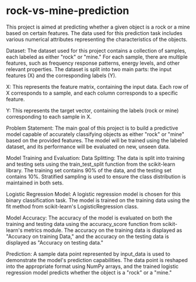# rock-vs-mine-prediction
This project is aimed at predicting whether a given object is a rock or a mine based on certain features. The data used for this prediction task includes various numerical attributes representing the characteristics of the objects.

Dataset:
The dataset used for this project contains a collection of samples, each labeled as either "rock" or "mine." For each sample, there are multiple features, such as frequency response patterns, energy levels, and other relevant properties. The dataset is split into two main parts: the input features (X) and the corresponding labels (Y).

X: This represents the feature matrix, containing the input data. Each row of X corresponds to a sample, and each column corresponds to a specific feature.

Y: This represents the target vector, containing the labels (rock or mine) corresponding to each sample in X.

Problem Statement:
The main goal of this project is to build a predictive model capable of accurately classifying objects as either "rock" or "mine" based on the provided features. The model will be trained using the labeled dataset, and its performance will be evaluated on new, unseen data.

Model Training and Evaluation:
Data Splitting: The data is split into training and testing sets using the train_test_split function from the scikit-learn library. The training set contains 90% of the data, and the testing set contains 10%. Stratified sampling is used to ensure the class distribution is maintained in both sets.

Logistic Regression Model: A logistic regression model is chosen for this binary classification task. The model is trained on the training data using the fit method from scikit-learn's LogisticRegression class.

Model Accuracy: The accuracy of the model is evaluated on both the training and testing data using the accuracy_score function from scikit-learn's metrics module. The accuracy on the training data is displayed as "Accuracy on training Data," and the accuracy on the testing data is displayed as "Accuracy on testing data."

Prediction:
A sample data point represented by input_data is used to demonstrate the model's prediction capabilities. The data point is reshaped into the appropriate format using NumPy arrays, and the trained logistic regression model predicts whether the object is a "rock" or a "mine."
